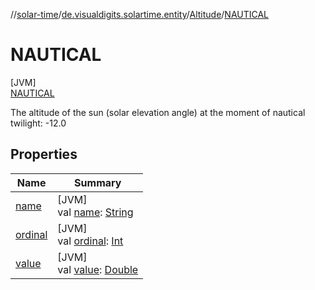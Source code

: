 //[solar-time](../../../../index.md)/[de.visualdigits.solartime.entity](../../index.md)/[Altitude](../index.md)/[NAUTICAL](index.md)

# NAUTICAL

[JVM]\
[NAUTICAL](index.md)

The altitude of the sun (solar elevation angle) at the moment of nautical twilight: -12.0

## Properties

| Name | Summary |
|---|---|
| [name](../../-day-period/-n-i-g-h-t/index.md#-372974862%2FProperties%2F-98358493) | [JVM]<br>val [name](../../-day-period/-n-i-g-h-t/index.md#-372974862%2FProperties%2F-98358493): [String](https://kotlinlang.org/api/latest/jvm/stdlib/kotlin/-string/index.html) |
| [ordinal](../../-day-period/-n-i-g-h-t/index.md#-739389684%2FProperties%2F-98358493) | [JVM]<br>val [ordinal](../../-day-period/-n-i-g-h-t/index.md#-739389684%2FProperties%2F-98358493): [Int](https://kotlinlang.org/api/latest/jvm/stdlib/kotlin/-int/index.html) |
| [value](../value.md) | [JVM]<br>val [value](../value.md): [Double](https://kotlinlang.org/api/latest/jvm/stdlib/kotlin/-double/index.html) |
